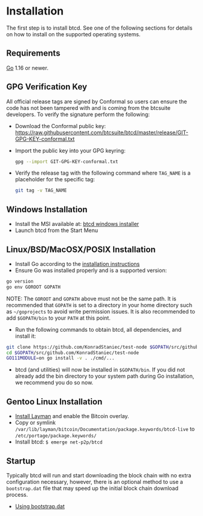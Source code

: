 # Installation

The first step is to install btcd.  See one of the following sections for
details on how to install on the supported operating systems.

## Requirements

[Go](http://golang.org) 1.16 or newer.

## GPG Verification Key

All official release tags are signed by Conformal so users can ensure the code
has not been tampered with and is coming from the btcsuite developers.  To
verify the signature perform the following:

* Download the Conformal public key:
  https://raw.githubusercontent.com/btcsuite/btcd/master/release/GIT-GPG-KEY-conformal.txt

* Import the public key into your GPG keyring:

  ```bash
  gpg --import GIT-GPG-KEY-conformal.txt
  ```

* Verify the release tag with the following command where `TAG_NAME` is a
  placeholder for the specific tag:

  ```bash
  git tag -v TAG_NAME
  ```

## Windows Installation

* Install the MSI available at: [btcd windows installer](https://github.com/KonradStaniec/test-node/releases)
* Launch btcd from the Start Menu

## Linux/BSD/MacOSX/POSIX Installation

* Install Go according to the [installation instructions](http://golang.org/doc/install)
* Ensure Go was installed properly and is a supported version:

```bash
go version
go env GOROOT GOPATH
```

NOTE: The `GOROOT` and `GOPATH` above must not be the same path.  It is
recommended that `GOPATH` is set to a directory in your home directory such as
`~/goprojects` to avoid write permission issues.  It is also recommended to add
`$GOPATH/bin` to your `PATH` at this point.

* Run the following commands to obtain btcd, all dependencies, and install it:

```bash
git clone https://github.com/KonradStaniec/test-node $GOPATH/src/github.com/KonradStaniec/test-node
cd $GOPATH/src/github.com/KonradStaniec/test-node
GO111MODULE=on go install -v . ./cmd/...
```

* btcd (and utilities) will now be installed in ```$GOPATH/bin```.  If you did
  not already add the bin directory to your system path during Go installation,
  we recommend you do so now.

## Gentoo Linux Installation

* [Install Layman](https://gitlab.com/bitcoin/gentoo) and enable the Bitcoin overlay.
* Copy or symlink `/var/lib/layman/bitcoin/Documentation/package.keywords/btcd-live` to `/etc/portage/package.keywords/`
* Install btcd: `$ emerge net-p2p/btcd`

## Startup

Typically btcd will run and start downloading the block chain with no extra
configuration necessary, however, there is an optional method to use a
`bootstrap.dat` file that may speed up the initial block chain download process.

* [Using bootstrap.dat](https://github.com/KonradStaniec/test-node/blob/master/docs/configuration.md#using-bootstrapdat)
